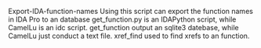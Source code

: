 Export-IDA-function-names
Using this script can export the function names in IDA Pro to an database
    get_function.py is an IDAPython script, while CamelLu is an idc script.
    get_function output an sqlite3 datebase, while CamelLu just conduct a text file.
    xref_find used to find xrefs to an function.
